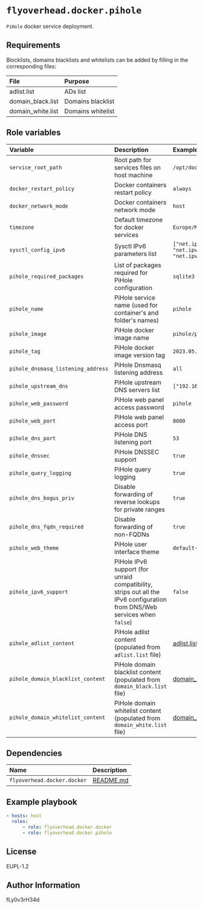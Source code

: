 # `flyoverhead.docker.pihole`

`PiHole` docker service deployment.

## Requirements

Blocklists, domains blacklists and whitelists can be added by filling in the corresponding files:

| File | Purpose |
| :--- | :--- |
| adlist.list | ADs list |
| domain_black.list | Domains blacklist |
| domain_white.list | Domains whitelist |

## Role variables

| Variable | Description | Example |
| :--- | :--- | :--- |
| `service_root_path` | Root path for services files on host machine | `/opt/docker_services` |
| `docker_restart_policy` | Docker containers restart policy | `always` |
| `docker_network_mode` | Docker containers network mode | `host` |
| `timezone` | Default timezone for docker services | `Europe/Moscow` |
| `sysctl_config_ipv6` | Sysctl IPv6 parameters list | `["net.ipv6.conf.all.disable_ipv6", "net.ipv6.conf.default.disable_ipv6", "net.ipv6.conf.lo.disable_ipv6"]` |
| `pihole_required_packages` | List of packages required for PiHole configuration | `sqlite3` |
| `pihole_name` | PiHole service name (used for container's and folder's names) | `pihole` |
| `pihole_image` | PiHole docker image name | `pihole/pihole` |
| `pihole_tag` | PiHole docker image version tag | `2023.05.2` |
| `pihole_dnsmasq_listening_address` | PiHole Dnsmasq listening address | `all` |
| `pihole_upstream_dns` | PiHole upstream DNS servers list | `["192.168.1.1#5353"]` |
| `pihole_web_password` | PiHole web panel access password | `pihole` |
| `pihole_web_port` | PiHole web panel access port | `8080` |
| `pihole_dns_port` | PiHole DNS listening port | `53` |
| `pihole_dnssec` | PiHole DNSSEC support | `true` |
| `pihole_query_logging` | PiHole query logging | `true` |
| `pihole_dns_bogus_priv` | Disable forwarding of reverse lookups for private ranges | `true` |
| `pihole_dns_fqdn_required` | Disable forwarding of non-FQDNs | `true` |
| `pihole_web_theme` | PiHole user interface theme | `default-dark` |
| `pihole_ipv6_support` | PiHole IPv6 support (for unraid compatibility, strips out all the IPv6 configuration from DNS/Web services when `false`) | `false` |
| `pihole_adlist_content` | PiHole adlist content (populated from `adlist.list` file) | [adlist.list](files/adlist.list) |
| `pihole_domain_blacklist_content` | PiHole domain blacklist content (populated from `domain_black.list` file) | [domain_black.list](files/domain_black.list) |
| `pihole_domain_whitelist_content` | PiHole domain whitelist content (populated from `domain_white.list` file) | [domain_white.list](files/domain_white.list) |

## Dependencies

| Name | Description |
| :--- | :--- |
| `flyoverhead.docker.docker` | [README.md](../docker/README.md) |

## Example playbook

```yaml
- hosts: host
  roles:
      - role: flyoverhead.docker.docker
      - role: flyoverhead.docker.pihole
```

## License

EUPL-1.2

## Author Information

fLy0v3rH34d
